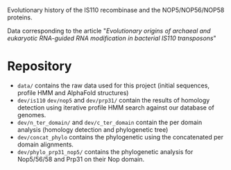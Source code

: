 Evolutionary history of the IS110 recombinase and the NOP5/NOP56/NOP58 proteins. 

Data corresponding to the article "*Evolutionary origins of archaeal and eukaryotic RNA-guided RNA modification in bacterial IS110 transposons*"

# Repository
- `data/` contains the raw data used for this project (initial sequences, profile HMM and AlphaFold structures)
- `dev/is110` `dev/nop5` and `dev/prp31/` contain the results of homology detection using iterative profile HMM search against our database of genomes. 
- `dev/n_ter_domain/` and `dev/c_ter_domain` contain the per domain analysis (homology detection and phylogenetic tree)
- `dev/concat_phylo` contains the phylogenetic using the concatenated per domain alignments.
- `dev/phylo_prp31_nop5/` contains the phylogenetic analysis for Nop5/56/58 and Prp31 on their Nop domain.

